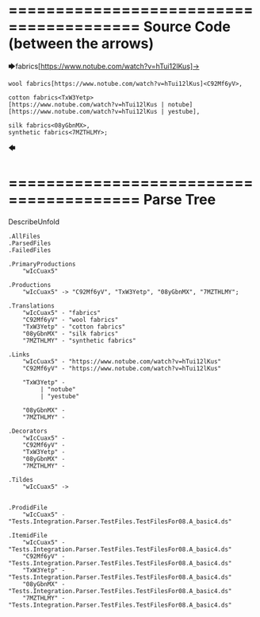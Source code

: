 ========================================
Source Code (between the arrows)
========================================

🡆fabrics<wIcCuax5>[https://www.notube.com/watch?v=hTui12lKus]->

    wool fabrics[https://www.notube.com/watch?v=hTui12lKus]<C92Mf6yV>,
	
    cotton fabrics<TxW3Yetp>
	[https://www.notube.com/watch?v=hTui12lKus | notube]
	[https://www.notube.com/watch?v=hTui12lKus | yestube],

    silk fabrics<08yGbnMX>,
    synthetic fabrics<7MZTHLMY>;
🡄

========================================
Parse Tree
========================================
DescribeUnfold

    .AllFiles
    .ParsedFiles
    .FailedFiles

    .PrimaryProductions
        "wIcCuax5" 

    .Productions
        "wIcCuax5" -> "C92Mf6yV", "TxW3Yetp", "08yGbnMX", "7MZTHLMY";

    .Translations
        "wIcCuax5" - "fabrics"
        "C92Mf6yV" - "wool fabrics"
        "TxW3Yetp" - "cotton fabrics"
        "08yGbnMX" - "silk fabrics"
        "7MZTHLMY" - "synthetic fabrics"

    .Links
        "wIcCuax5" - "https://www.notube.com/watch?v=hTui12lKus"
        "C92Mf6yV" - "https://www.notube.com/watch?v=hTui12lKus"

        "TxW3Yetp" -
             | "notube"
             | "yestube"

        "08yGbnMX" - 
        "7MZTHLMY" - 

    .Decorators
        "wIcCuax5" - 
        "C92Mf6yV" - 
        "TxW3Yetp" - 
        "08yGbnMX" - 
        "7MZTHLMY" - 

    .Tildes
        "wIcCuax5" -> 


    .ProdidFile
        "wIcCuax5" - "Tests.Integration.Parser.TestFiles.TestFilesFor08.A_basic4.ds"

    .ItemidFile
        "wIcCuax5" - "Tests.Integration.Parser.TestFiles.TestFilesFor08.A_basic4.ds"
        "C92Mf6yV" - "Tests.Integration.Parser.TestFiles.TestFilesFor08.A_basic4.ds"
        "TxW3Yetp" - "Tests.Integration.Parser.TestFiles.TestFilesFor08.A_basic4.ds"
        "08yGbnMX" - "Tests.Integration.Parser.TestFiles.TestFilesFor08.A_basic4.ds"
        "7MZTHLMY" - "Tests.Integration.Parser.TestFiles.TestFilesFor08.A_basic4.ds"

